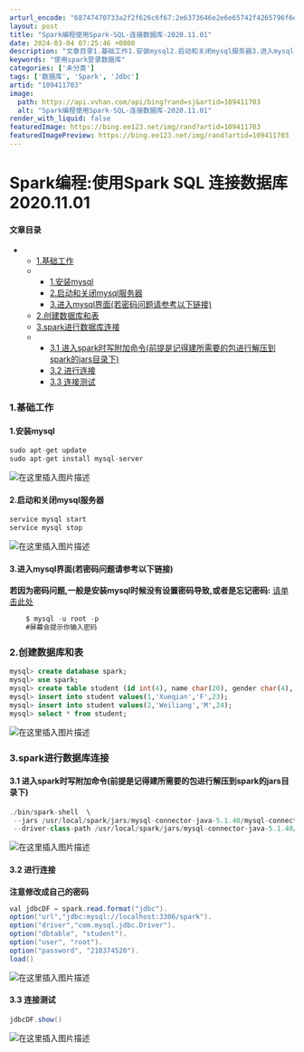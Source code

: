 ```yaml
---
arturl_encode: "68747470733a2f2f626c6f67:2e6373646e2e6e65742f4265796f6e645f4e6f7468696e672f:61727469636c652f64657461696c732f313039343131373033"
layout: post
title: "Spark编程使用Spark-SQL-连接数据库-2020.11.01"
date: 2024-03-04 07:25:46 +0800
description: "文章目录1.基础工作1.安装mysql2.启动和关闭mysql服务器3.进入mysql界面(若密码问"
keywords: "使用spark登录数据库"
categories: ['未分类']
tags: ['数据库', 'Spark', 'Jdbc']
artid: "109411703"
image:
  path: https://api.vvhan.com/api/bing?rand=sj&artid=109411703
  alt: "Spark编程使用Spark-SQL-连接数据库-2020.11.01"
render_with_liquid: false
featuredImage: https://bing.ee123.net/img/rand?artid=109411703
featuredImagePreview: https://bing.ee123.net/img/rand?artid=109411703
---
```


# Spark编程:使用Spark SQL 连接数据库 2020.11.01

#### 文章目录

* + [1.基础工作](#1_1)
  + - [1.安装mysql](#1mysql_2)
    - [2.启动和关闭mysql服务器](#2mysql_9)
    - [3.进入mysql界面(若密码问题请参考以下链接)](#3mysql_17)
  + [2.创建数据库和表](#2_24)
  + [3.spark进行数据库连接](#3spark_35)
  + - [3.1 进入spark时写附加命令(前提是记得建所需要的包进行解压到spark的jars目录下)](#31_sparksparkjars_36)
    - [3.2 进行连接](#32__44)
    - [3.3 连接测试](#33__57)

### 1.基础工作

#### 1.安装mysql

```java
sudo apt-get update
sudo apt-get install mysql-server

```

![在这里插入图片描述](https://i-blog.csdnimg.cn/blog_migrate/35572c5e73d34a273ff312b938188f3a.png#pic_center)

#### 2.启动和关闭mysql服务器

```java
service mysql start
service mysql stop

```

![在这里插入图片描述](https://i-blog.csdnimg.cn/blog_migrate/9703725d2be8b40ffcf947f8dc945a86.png#pic_center)

#### 3.进入mysql界面(若密码问题请参考以下链接)

**若因为密码问题,一般是安装mysql时候没有设置密码导致,或者是忘记密码:**
[请单击此处](https://www.cnblogs.com/cpl9412290130/p/9583868.html)

```java
	$ mysql -u root -p
	#屏幕会提示你输入密码

```

### 2.创建数据库和表

```sql
mysql> create database spark;
mysql> use spark;
mysql> create table student (id int(4), name char(20), gender char(4), age int(4));
mysql> insert into student values(1,'Xueqian','F',23);
mysql> insert into student values(2,'Weiliang','M',24);
mysql> select * from student;

```

![在这里插入图片描述](https://i-blog.csdnimg.cn/blog_migrate/438d2a9335a15c3a874e7a73c7fae358.png#pic_center)

### 3.spark进行数据库连接

#### 3.1 进入spark时写附加命令(前提是记得建所需要的包进行解压到spark的jars目录下)

```java
./bin/spark-shell  \
 --jars /usr/local/spark/jars/mysql-connector-java-5.1.40/mysql-connector-java-5.1.40-bin.jar \
 --driver-class-path /usr/local/spark/jars/mysql-connector-java-5.1.40/mysql-connector-java-5.1.40-bin.jar


```

![在这里插入图片描述](https://i-blog.csdnimg.cn/blog_migrate/d37b4844a1406c2e18d097f42ddf5cab.png#pic_center)

#### 3.2 进行连接

**注意修改成自己的密码**

```java
val jdbcDF = spark.read.format("jdbc").
option("url","jdbc:mysql://localhost:3306/spark").
option("driver","com.mysql.jdbc.Driver").
option("dbtable", "student").
option("user", "root").
option("password", "210374520").
load()

```

![在这里插入图片描述](https://i-blog.csdnimg.cn/blog_migrate/dc3e1815be97fd333fe35d2bc58ba17f.png#pic_center)

#### 3.3 连接测试

```java
jdbcDF.show()

```

![在这里插入图片描述](https://i-blog.csdnimg.cn/blog_migrate/fcacf847015817b48c964e6148f90876.png#pic_center)